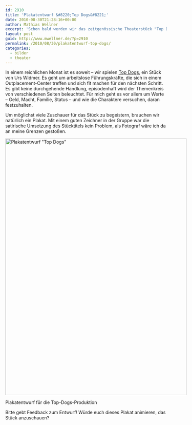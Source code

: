 ```yaml
---
id: 2910
title: 'Plakatentwurf &#8220;Top Dogs&#8221;'
date: 2010-08-30T21:28:16+00:00
author: Mathias Wellner
excerpt: 'Schon bald werden wir das zeitgenössische Theaterstück "Top Dogs" aufführen. Ich stelle einen Plakatentwurf zur Diskussion. '
layout: post
guid: http://www.mwellner.de/?p=2910
permalink: /2010/08/30/plakatentwurf-top-dogs/
categories:
  - bilder
  - theater
---
```

In einem reichlichen Monat ist es soweit &ndash; wir spielen [Top Dogs](http://de.wikipedia.org/wiki/Top_Dogs), ein Stück von Urs Widmer. Es geht um arbeitslose Führungskräfte, die sich in einem Outplacement-Center treffen und sich fit machen für den nächsten Schritt. Es gibt keine durchgehende Handlung, episodenhaft wird der Themenkreis von verschiedenen Seiten beleuchtet. Für mich geht es vor allem um Werte &ndash; Geld, Macht, Familie, Status &ndash; und wie die Charaktere versuchen, daran festzuhalten. 

Um möglichst viele Zuschauer für das Stück zu begeistern, brauchen wir natürlich ein Plakat. Mit einem guten Zeichner in der Gruppe war die satirische Umsetzung des Stücktitels kein Problem, als Fotograf wäre ich da an meine Grenzen gestoßen. 

<div style="width: 576px" class="wp-caption aligncenter">
  <a href="http://www.flickr.com/photos/mwellner/4942805074/" title="Plakatentwurf &quot;Top Dogs&quot; by mwellner, on Flickr"><img src="http://farm5.static.flickr.com/4102/4942805074_9d353eac5d_o.jpg" width="566" height="800" alt="Plakatentwurf &quot;Top Dogs&quot;" /></a>
  
  <p class="wp-caption-text">
    Plakatentwurf für die Top-Dogs-Produktion<br />
  </p>
</div>

Bitte gebt Feedback zum Entwurf! Würde euch dieses Plakat animieren, das Stück anzuschauen?